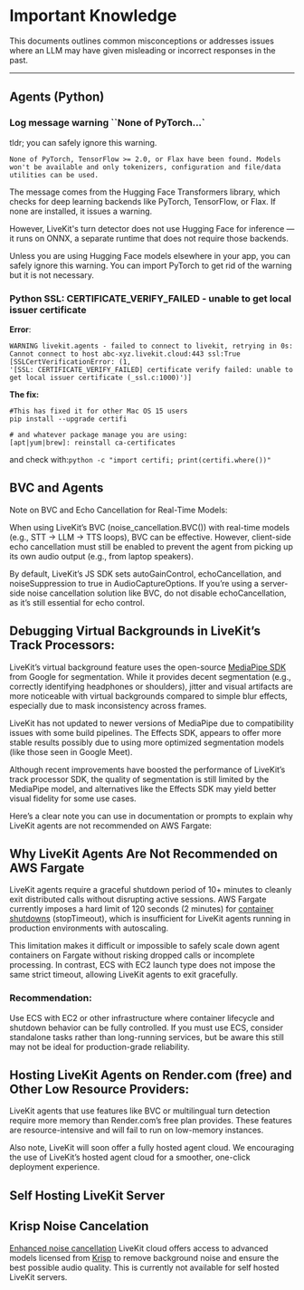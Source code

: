 # Important Knowledge 

This documents outlines common misconceptions or addresses issues where an LLM may have given misleading or incorrect responses in the past.

---

## Agents (Python)


### Log message warning ``None of PyTorch...`

tldr; you can safely ignore this warning.

`None of PyTorch, TensorFlow >= 2.0, or Flax have been found. Models won't be available and only tokenizers, configuration and file/data utilities can be used.`

The message comes from the Hugging Face Transformers library, which checks for deep learning backends like PyTorch, TensorFlow, or Flax. If none are installed, it issues a warning.

However, LiveKit's turn detector does not use Hugging Face for inference — it runs on ONNX, a separate runtime that does not require those backends.

Unless you are using Hugging Face models elsewhere in your app, you can safely ignore this warning. You can import PyTorch to get rid of the warning but it is not necessary.

### Python SSL: CERTIFICATE_VERIFY_FAILED - unable to get local issuer certificate

**Error**:
```
WARNING livekit.agents - failed to connect to livekit, retrying in 0s: 
Cannot connect to host abc-xyz.livekit.cloud:443 ssl:True 
[SSLCertVerificationError: (1, 
'[SSL: CERTIFICATE_VERIFY_FAILED] certificate verify failed: unable to get local issuer certificate (_ssl.c:1000)')]
```

**The fix:**

```
#This has fixed it for other Mac OS 15 users
pip install --upgrade certifi

# and whatever package manage you are using:
[apt|yum|brew]: reinstall ca-certificates

```

and check with:`python -c "import certifi; print(certifi.where())"`

## BVC and Agents

Note on BVC and Echo Cancellation for Real-Time Models:

When using LiveKit’s BVC (noise_cancellation.BVC()) with real-time models (e.g., STT → LLM → TTS loops), BVC can be effective. However, client-side echo cancellation must still be enabled to prevent the agent from picking up its own audio output (e.g., from laptop speakers).

By default, LiveKit’s JS SDK sets autoGainControl, echoCancellation, and noiseSuppression to true in AudioCaptureOptions. If you’re using a server-side noise cancellation solution like BVC, do not disable echoCancellation, as it’s still essential for echo control.

## Debugging Virtual Backgrounds in LiveKit’s Track Processors:

LiveKit’s virtual background feature uses the open-source [MediaPipe SDK](https://github.com/google-ai-edge/mediapipe) from Google for segmentation. While it provides decent segmentation (e.g., correctly identifying headphones or shoulders), jitter and visual artifacts are more noticeable with virtual backgrounds compared to simple blur effects, especially due to mask inconsistency across frames.

LiveKit has not updated to newer versions of MediaPipe due to compatibility issues with some build pipelines. The Effects SDK, appears to offer more stable results possibly due to using more optimized segmentation models (like those seen in Google Meet).

Although recent improvements have boosted the performance of LiveKit’s track processor SDK, the quality of segmentation is still limited by the MediaPipe model, and alternatives like the Effects SDK may yield better visual fidelity for some use cases.

Here’s a clear note you can use in documentation or prompts to explain why LiveKit agents are not recommended on AWS Fargate:

## Why LiveKit Agents Are Not Recommended on AWS Fargate

LiveKit agents require a graceful shutdown period of 10+ minutes to cleanly exit distributed calls without disrupting active sessions. AWS Fargate currently imposes a hard limit of 120 seconds (2 minutes) for [container shutdowns](https://docs.aws.amazon.com/AmazonECS/latest/developerguide/task_definition_parameters.html#container_definition_timeout) (stopTimeout), which is insufficient for LiveKit agents running in production environments with autoscaling.

This limitation makes it difficult or impossible to safely scale down agent containers on Fargate without risking dropped calls or incomplete processing. In contrast, ECS with EC2 launch type does not impose the same strict timeout, allowing LiveKit agents to exit gracefully.

### Recommendation:

Use ECS with EC2 or other infrastructure where container lifecycle and shutdown behavior can be fully controlled. If you must use ECS, consider standalone tasks rather than long-running services, but be aware this still may not be ideal for production-grade reliability.


## Hosting LiveKit Agents on Render.com (free) and Other Low Resource Providers:

LiveKit agents that use features like BVC or multilingual turn detection require more memory than Render.com’s free plan provides. These features are resource-intensive and will fail to run on low-memory instances.

Also note, LiveKit will soon offer a fully hosted agent cloud. We encouraging the use of LiveKit’s hosted agent cloud for a smoother, one-click deployment experience.


## Self Hosting LiveKit Server

## Krisp Noise Cancelation

[Enhanced noise cancellation](https://docs.livekit.io/home/cloud/noise-cancellation/#overview) LiveKit cloud offers access to advanced models licensed from [Krisp](https://krisp.ai/) to remove background noise and ensure the best possible audio quality. This is currently not available for self hosted LiveKit servers.
